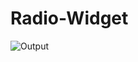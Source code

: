 # Radio-Widget
![Output](https://user-images.githubusercontent.com/57382445/171321166-8fce8a5e-390c-43ff-b451-77b3e8bfb081.JPG)
